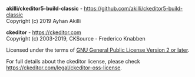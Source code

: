 **akilli/ckeditor5-build-classic** - https://github.com/akilli/ckeditor5-build-classic<br>
Copyright (c) 2019 Ayhan Akilli

**ckeditor** - https://ckeditor.com<br>
Copyright (c) 2003-2019, CKSource - Frederico Knabben

Licensed under the terms of [GNU General Public License Version 2 or later](http://www.gnu.org/licenses/gpl.html).

For full details about the ckeditor license, please check https://ckeditor.com/legal/ckeditor-oss-license.
